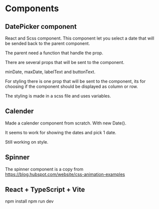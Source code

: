# Components

## DatePicker component

React and Scss component. This component let you select a date that will be sended back to the parent component.

The parent need a function that handle the prop.

There are several props that will be sent to the component.

minDate, maxDate, labelText and buttonText.

For styling there is one prop that will be sent to the component, its for choosing if the component should be displayed as column or row.

The styling is made in a scss file and uses variables.

## Calender

Made a calender component from scratch. With new Date().

It seems to work for showing the dates and pick 1 date.

Still working on style.

## Spinner

The spinner component is a copy from https://blog.hubspot.com/website/css-animation-examples

## React + TypeScript + Vite

npm install
npm run dev
